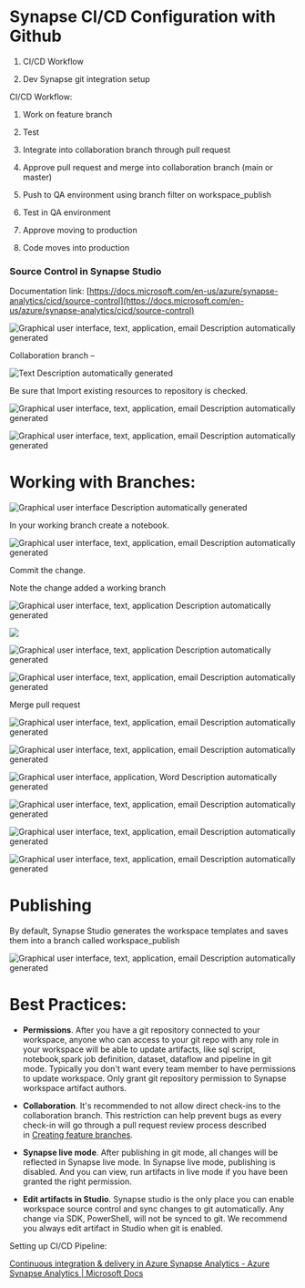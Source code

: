 Synapse CI/CD Configuration with Github
=======================================

1.  CI/CD Workflow

2.  Dev Synapse git integration setup

CI/CD Workflow:

1.  Work on feature branch

2.  Test

3.  Integrate into collaboration branch through pull request

4.  Approve pull request and merge into collaboration branch (main or master)

5.  Push to QA environment using branch filter on workspace_publish

6.  Test in QA environment

7.  Approve moving to production

8.  Code moves into production

### Source Control in Synapse Studio

Documentation link: [https://docs.microsoft.com/en-us/azure/synapse-analytics/cicd/source-control](https://docs.microsoft.com/en-us/azure/synapse-analytics/cicd/source-control)



![Graphical user interface, text, application, email Description automatically generated](media/050428b6a019fc09fa97f166a6851f04.png)

Collaboration branch –

![Text Description automatically generated](media/49172ebcf682d217b49bd5227119900c.png)

Be sure that Import existing resources to repository is checked.

![Graphical user interface, text, application, email Description automatically generated](media/ff9926446524e30f87f0193e31eebe2d.png)

![Graphical user interface, text, application, email Description automatically generated](media/00d95205137260d25ed3d17e238dffdb.png)

Working with Branches:
======================

![Graphical user interface Description automatically generated](media/826411ddcf3eef14365337fda5c78a60.png)

In your working branch create a notebook.

![Graphical user interface, text, application, email Description automatically generated](media/4a7066a501636ea7b327ad6f9da6e4e2.png)

Commit the change.

Note the change added a working branch

![Graphical user interface, text, application Description automatically generated](media/b7e5ed08ddb4f76f479c6ea7aff384ce.png)

![](media/a6b100016c48af226394b538b20b9116.png)

![Graphical user interface, text, application Description automatically generated](media/6cdc0f86e511e95cca400f89d37ef2b3.png)

![Graphical user interface, text, application, email Description automatically generated](media/6f354f2f1b0d105dae12d3c01ba896a7.png)

Merge pull request

![Graphical user interface, text, application, email Description automatically generated](media/95e8c4e10611881e3f46885b218876df.png)

![Graphical user interface, text, application, email Description automatically generated](media/58f07613b3855a7acef1b3b4321d188d.png)

![Graphical user interface, application, Word Description automatically generated](media/14aa42ecb28c32d8ee0b71d9ba8f761f.png)

![Graphical user interface, text, application, email Description automatically generated](media/0448b9a62c5fb276a0284287b0b2ec45.png)

![Graphical user interface, text, application, email Description automatically generated](media/5b137e885ed626c1cee2eaa91c0d8356.png)

![Graphical user interface, text, application, email Description automatically generated](media/9fe5bfd8f1def83d4043864232125c57.png)

Publishing 
===========

By default, Synapse Studio generates the workspace templates and saves them into
a branch called workspace_publish

![Graphical user interface, text, application, email Description automatically generated](media/15db3bc81ee7a498e20ef0923e335dec.png)

Best Practices:
===============

-   **Permissions**. After you have a git repository connected to your
    workspace, anyone who can access to your git repo with any role in your
    workspace will be able to update artifacts, like sql script, notebook,spark
    job definition, dataset, dataflow and pipeline in git mode. Typically you
    don't want every team member to have permissions to update workspace. Only
    grant git repository permission to Synapse workspace artifact authors.

-   **Collaboration**. It's recommended to not allow direct check-ins to the
    collaboration branch. This restriction can help prevent bugs as every
    check-in will go through a pull request review process described
    in [Creating feature
    branches](https://docs.microsoft.com/en-us/azure/synapse-analytics/cicd/source-control#creating-feature-branches).

-   **Synapse live mode**. After publishing in git mode, all changes will be
    reflected in Synapse live mode. In Synapse live mode, publishing is
    disabled. And you can view, run artifacts in live mode if you have been
    granted the right permission.

-   **Edit artifacts in Studio**. Synapse studio is the only place you can
    enable workspace source control and sync changes to git automatically. Any
    change via SDK, PowerShell, will not be synced to git. We recommend you
    always edit artifact in Studio when git is enabled.

Setting up CI/CD Pipeline:

[Continuous integration & delivery in Azure Synapse Analytics - Azure Synapse
Analytics \| Microsoft
Docs](https://docs.microsoft.com/en-us/azure/synapse-analytics/cicd/continuous-integration-delivery)
